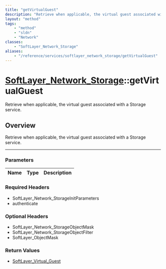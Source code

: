 ```yaml
---
title: "getVirtualGuest"
description: "Retrieve when applicable, the virtual guest associated with a Storage service."
layout: "method"
tags:
    - "method"
    - "sldn"
    - "Network"
classes:
    - "SoftLayer_Network_Storage"
aliases:
    - "/reference/services/softlayer_network_storage/getVirtualGuest"
---
```

# [SoftLayer_Network_Storage](/reference/services/SoftLayer_Network_Storage)::getVirtualGuest

Retrieve when applicable, the virtual guest associated with a Storage service.


## Overview 
Retrieve when applicable, the virtual guest associated with a Storage service.

-----

### Parameters 
|Name | Type | Description |
| --- | --- | --- |


### Required Headers
* SoftLayer_Network_StorageInitParameters
* authenticate


### Optional Headers
* SoftLayer_Network_StorageObjectMask
* SoftLayer_Network_StorageObjectFilter
* SoftLayer_ObjectMask

### Return Values
* <a href='/reference/datatypes/SoftLayer_Virtual_Guest'>SoftLayer_Virtual_Guest </a>




